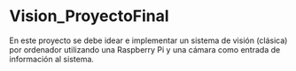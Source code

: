 # Vision_ProyectoFinal
En este proyecto se debe idear e implementar un sistema de visión (clásica) por ordenador utilizando una Raspberry Pi y una cámara como entrada de información al sistema.
